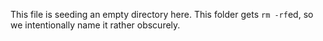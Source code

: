This file is seeding an empty directory here. This folder gets `rm -rf`ed, so we intentionally name it rather obscurely.
